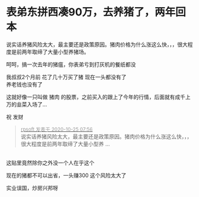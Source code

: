 # 表弟东拼西凑90万，去养猪了，两年回本


说实话养猪风险太大，最主要还是政策原因。猪肉价格为什么涨这么快，，，很大程度是前两年取缔了大量小型养猪场。

呵呵，搞一次去年的猪瘟，你表弟亏到打灰机的餐纸都没<img src="static/image/smiley/default/lol.gif" smilieid="12" border="0" alt="" /><img src="static/image/smiley/default/lol.gif" smilieid="12" border="0" alt="" /><img src="static/image/smiley/default/lol.gif" smilieid="12" border="0" alt="" />

我叔叔2个月前 花了几十万买了猪 现在一头都没有了 <br />
养老钱也没有了 

这就好像一只叫做 猪肉 的股票，之前买入的跟上了今年的行情，后面就有成千上万的韭菜入场了... 

祝 发财<img src="static/image/smiley/default/lol.gif" smilieid="12" border="0" alt="" />

<div class="quote"><blockquote><font size="2"><a href="https://www.hostloc.com/forum.php?mod=redirect&amp;goto=findpost&amp;pid=9348558&amp;ptid=758071" target="_blank"><font color="#999999">rpsoft 发表于 2020-10-25 07:56</font></a></font><br />
说实话养猪风险太大，最主要还是政策原因。猪肉价格为什么涨这么快，，，很大程度是前两年取缔了大量小型养 ...</blockquote></div><br />
这贴里竟然除你之外没一个人在乎这个<img id="aimg_F51FO" onclick="zoom(this, this.src, 0, 0, 0)" class="zoom" src="https://cdn.jsdelivr.net/gh/hishis/forum-master/public/images/patch.gif" onmouseover="img_onmouseoverfunc(this)" onload="thumbImg(this)" border="0" alt="" />

现在的猪都不可以出省，一头赚300 这个风险太大了

实业误国，炒房兴邦呀<img src="static/image/smiley/default/lol.gif" smilieid="12" border="0" alt="" /><img id="aimg_qej9b" onclick="zoom(this, this.src, 0, 0, 0)" class="zoom" src="https://cdn.jsdelivr.net/gh/hishis/forum-master/public/images/patch.gif" onmouseover="img_onmouseoverfunc(this)" onload="thumbImg(this)" border="0" alt="" />
